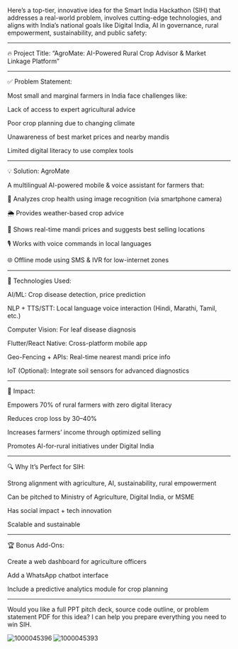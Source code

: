 Here’s a top-tier, innovative idea for the Smart India Hackathon (SIH) that addresses a real-world problem, involves cutting-edge technologies, and aligns with India’s national goals like Digital India, AI in governance, rural empowerment, sustainability, and public safety:


---

🔥 Project Title: “AgroMate: AI-Powered Rural Crop Advisor & Market Linkage Platform”


---

✅ Problem Statement:

Most small and marginal farmers in India face challenges like:

Lack of access to expert agricultural advice

Poor crop planning due to changing climate

Unawareness of best market prices and nearby mandis

Limited digital literacy to use complex tools



---

💡 Solution: AgroMate

A multilingual AI-powered mobile & voice assistant for farmers that:

📸 Analyzes crop health using image recognition (via smartphone camera)

🌦️ Provides weather-based crop advice

💱 Shows real-time mandi prices and suggests best selling locations

🎙️ Works with voice commands in local languages

🌐 Offline mode using SMS & IVR for low-internet zones



---

🧠 Technologies Used:

AI/ML: Crop disease detection, price prediction

NLP + TTS/STT: Local language voice interaction (Hindi, Marathi, Tamil, etc.)

Computer Vision: For leaf disease diagnosis

Flutter/React Native: Cross-platform mobile app

Geo-Fencing + APIs: Real-time nearest mandi price info

IoT (Optional): Integrate soil sensors for advanced diagnostics



---

🎯 Impact:

Empowers 70% of rural farmers with zero digital literacy

Reduces crop loss by 30–40%

Increases farmers’ income through optimized selling

Promotes AI-for-rural initiatives under Digital India



---

🔍 Why It’s Perfect for SIH:

Strong alignment with agriculture, AI, sustainability, rural empowerment

Can be pitched to Ministry of Agriculture, Digital India, or MSME

Has social impact + tech innovation

Scalable and sustainable



---

🏆 Bonus Add-Ons:

Create a web dashboard for agriculture officers

Add a WhatsApp chatbot interface

Include a predictive analytics module for crop planning



---

Would you like a full PPT pitch deck, source code outline, or problem statement PDF for this idea? I can help you prepare everything you need to win SIH.


![1000045396](https://github.com/user-attachments/assets/c1238c6a-92d8-4bb5-a142-6a72efe944f0)
![1000045393](https://github.com/user-attachments/assets/c02f9bdc-1f29-46a4-b11e-1d20ca89d464)
